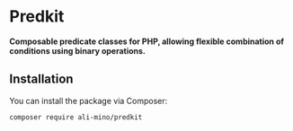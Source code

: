 # Predkit

**Composable predicate classes for PHP, allowing flexible combination of conditions using binary operations.**

## Installation
You can install the package via Composer:

```bash
composer require ali-mino/predkit
```
